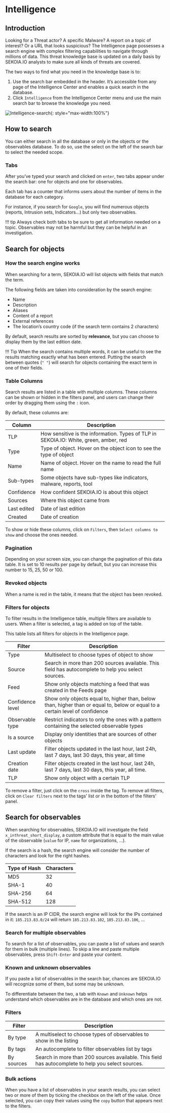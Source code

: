 # Intelligence

## Introduction

Looking for a Threat actor? A specific Malware? A report on a topic of interest? Or a URL that looks suspicious? The Intelligence page possesses a search engine with complex filtering capabilities to navigate through millions of data. This threat knowledge base is updated on a daily basis by SEKOIA.IO analysts to make sure all kinds of threats are covered. 

The two ways to find what you need in the knowledge base is to: 

1. Use the search bar embedded in the header. It’s accessible from any page of the Intelligence Center and enables a quick search in the database. 
2. Click `Intelligence` from the Intelligence Center menu and use the main search bar to browse the knowledge you need.

![Intelligence-search](/assets/intelligence_center/intelligence%20search.png){: style="max-width:100%"}

## How to search

You can either search in all the database or only in the objects or the observables database. To do so, use the select on the left of the search bar to select the needed scope. 

### Tabs

After you’ve typed your search and clicked on `enter`, two tabs appear under the search bar: one for objects and one for observables. 

Each tab has a counter that informs users about the number of items in the database for each category. 

For instance, if you search for `Google`, you will find numerous objects (reports, Intrusion sets, Indicators…) but only two observables. 

!!! tip
    Always check both tabs to be sure to get all information needed on a topic. Observables may not be harmful but they can be helpful in an investigation.

## Search for objects

### How the search engine works

When searching for a term, SEKOIA.IO will list objects with fields that match the term. 

The following fields are taken into consideration by the search engine: 

- Name
- Description
- Aliases
- Content of a report
- External references
- The location’s country code (if the search term contains 2 characters)

By default, search results are sorted by **relevance**, but you can choose to display them by the last edition date.

!!! Tip
    When the search contains multiple words, it can be useful to see the results matching exactly what has been entered. Putting the search between quotes (`" "`) will search for objects containing the exact term in one of their fields.

### Table Columns

Search results are listed in a table with multiple columns. These columns can be shown or hidden in the filters panel, and users can change their order by dragging them using the `:` icon. 

By default, these columns are: 

| Column | Description |
| --- | --- |
| TLP | How sensitive is the information. Types of TLP in SEKOIA.IO: White, green, amber, red |
| Type | Type of object. Hover on the object icon to see the type of object |
| Name | Name of object. Hover on the name to read the full name |
| Sub-types | Some objects have sub-types like indicators, malware, reports, tool   |
| Confidence | How confident SEKOIA.IO is about this object |
| Sources | Where this object came from |
| Last edited | Date of last edition |
| Created | Date of creation |

To show or hide these columns, click on `Filters`, then `Select columns to show` and choose the ones needed.

### Pagination

Depending on your screen size, you can change the pagination of this data table. It is set to 10 results per page by default, but you can increase this number to 15, 25, 50 or 100. 

### Revoked objects

When a name is red in the table, it means that the object has been revoked.

### Filters for objects

To filter results in the Intelligence table, multiple filters are available to users. When a filter is selected, a tag is added on top of the table. 

This table lists all filters for objects in the Intelligence page. 

| Filter | Description |
| --- | --- |
| Type | Multiselect to choose types of object to show |
| Source | Search in more than 200 sources available. This field has autocomplete to help you select sources.  |
| Feed | Show only objects matching a feed that was created in the Feeds page |
| Confidence level | Show only objects equal to, higher than, below than, higher than or equal to, below or equal to a certain level of confidence |
| Observable type | Restrict indicators to only the ones with a pattern containing the selected observable types |
| Is a source | Display only identities that are sources of other objects |
| Last update | Filter objects updated in the last hour, last 24h, last 7 days, last 30 days, this year, all time |
| Creation date | Filter objects created in the last hour, last 24h, last 7 days, last 30 days, this year, all time.  |
| TLP | Show only object with a certain TLP |

To remove a filter, just click on the `cross` inside the tag. To remove all filters, click on `Clear filters` next to the tags’ list or in the bottom of the filters’ panel.

## Search for observables

When searching for observables, SEKOIA.IO will investigate the field `x_inthreat_short_display`, a custom attribute that is equal to the main value of the observable (`value` for IP, `name` for organizations, ...).

If the search is a hash, the search engine will consider the number of characters and look for the right hashes. 

| Type of Hash | Characters |
| --- | --- |
| MD5 | 32 |
| SHA-1 | 40 |
| SHA-256 | 64 |
| SHA-512 | 128 |

If the search is an IP CIDR, the search engine will look for the IPs contained in it: `185.213.83.0/24` will return `185.213.83.102`, `185.213.83.106`, ...

### Search for multiple observables

To search for a list of observables, you can paste a list of values and search for them in bulk (multiple lines). To skip a line and paste multiple observables, press `Shift-Enter` and paste your content. 

### Known and unknown observables

If you paste a list of observables in the search bar, chances are SEKOIA.IO will recognize some of them, but some may be unknown. 

To differentiate between the two, a tab with `Known` and `Unknown` helps understand which observables are in the database and which ones are not. 

### Filters

| Filter | Description |
| --- | --- |
| By type | A multiselect to choose types of observables to show in the listing |
| By tags | An autocomplete to filter observables list by tags |
| By sources | Search in more than 200 sources available. This field has autocomplete to help you select sources.  |

### Bulk actions

When you have a list of observables in your search results, you can select two or more of them by ticking the checkbox on the left of the value. Once selected, you can copy their values using the `copy` button that appears next to the filters. 


